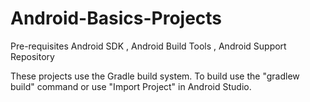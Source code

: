 # Android-Basics-Projects

Pre-requisites
Android SDK ,
Android Build Tools ,
Android Support Repository 

These projects use the Gradle build system. 
To build use the "gradlew build" command or use "Import Project" in Android Studio.
